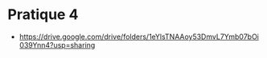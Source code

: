 # Pratique 4
- https://drive.google.com/drive/folders/1eYlsTNAAoy53DmvL7Ymb07bOi039Ynn4?usp=sharing 
